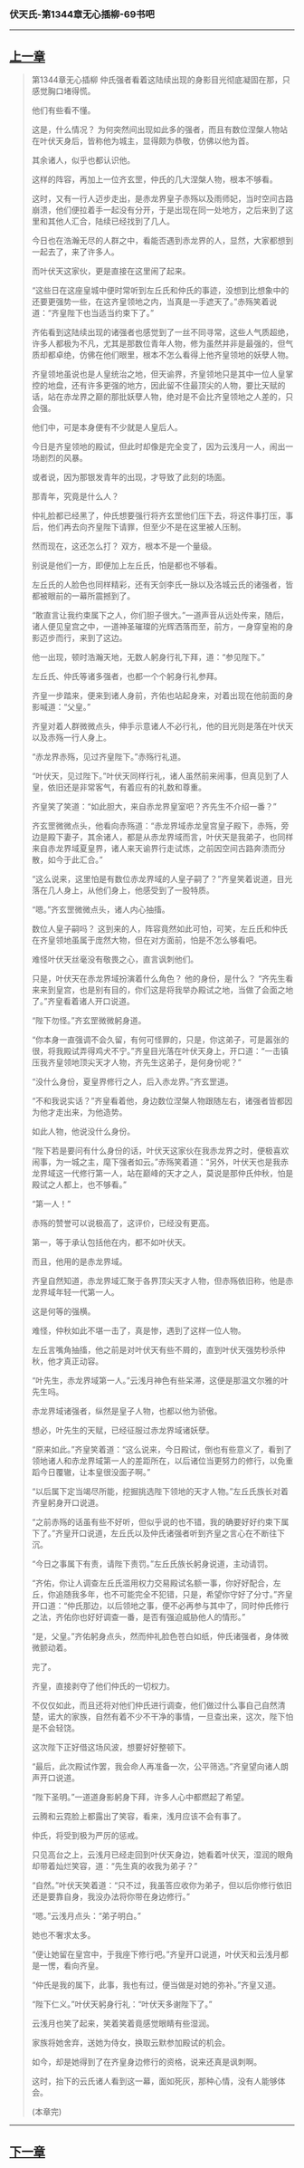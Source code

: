 ### 伏天氏-第1344章无心插柳-69书吧

--------
[上一章](./879517f7088a870bbba1a85ec65fc110.md)
--------


>
>
>
>第1344章无心插柳
>仲氏强者看着这陆续出现的身影目光彻底凝固在那，只感觉胸口堵得慌。
>
>他们有些看不懂。
>
>这是，什么情况？
>为何突然间出现如此多的强者，而且有数位涅槃人物站在叶伏天身后，皆称他为城主，显得颇为恭敬，仿佛以他为首。
>
>其余诸人，似乎也都认识他。
>
>这样的阵容，再加上一位齐玄罡，仲氏的几大涅槃人物，根本不够看。
>
>这时，又有一行人迈步走出，是赤龙界皇子赤殇以及雨师妃，当时空间古路崩溃，他们便拉着手一起没有分开，于是出现在同一处地方，之后来到了这里和其他人汇合，陆续已经找到了几人。
>
>今日也在浩瀚无尽的人群之中，看能否遇到赤龙界的人，显然，大家都想到一起去了，来了许多人。
>
>而叶伏天这家伙，更是直接在这里闹了起来。
>
>“这些日在这座皇城中便时常听到左丘氏和仲氏的事迹，没想到比想象中的还要更强势一些，在这齐皇领地之内，当真是一手遮天了。”赤殇笑着说道：“齐皇陛下也当适当约束下了。”
>
>齐佑看到这陆续出现的诸强者也感觉到了一丝不同寻常，这些人气质超绝，许多人都极为不凡，尤其是那数位青年人物，修为虽然并非是最强的，但气质却都卓绝，仿佛在他们眼里，根本不怎么看得上他齐皇领地的妖孽人物。
>
>齐皇领地虽说也是人皇统治之地，但天谕界，齐皇领地只是其中一位人皇掌控的地盘，还有许多更强的地方，因此留不住最顶尖的人物，要比天赋的话，站在赤龙界之巅的那批妖孽人物，绝对是不会比齐皇领地之人差的，只会强。
>
>他们中，可是本身便有不少就是人皇后人。
>
>今日是齐皇领地的殿试，但此时却像是完全变了，因为云浅月一人，闹出一场剧烈的风暴。
>
>或者说，因为那银发青年的出现，才导致了此刻的场面。
>
>那青年，究竟是什么人？
>
>仲礼脸都已经黑了，仲氏想要强行将齐玄罡他们压下去，将这件事打压，事后，他们再去向齐皇陛下请罪，但至少不是在这里被人压制。
>
>然而现在，这还怎么打？
>双方，根本不是一个量级。
>
>别说是他们一方，即便加上左丘氏，怕是都也不够看。
>
>左丘氏的人脸色也同样精彩，还有天剑李氏一脉以及洛城云氏的诸强者，皆都被眼前的一幕所震撼到了。
>
>“敢直言让我约束属下之人，你们胆子很大。”一道声音从远处传来，随后，诸人便见皇宫之中，一道神圣璀璨的光辉洒落而至，前方，一身穿皇袍的身影迈步而行，来到了这边。
>
>他一出现，顿时浩瀚天地，无数人躬身行礼下拜，道：“参见陛下。”
>
>左丘氏、仲氏等诸多强者，也都一个个躬身行礼参拜。
>
>齐皇一步踏来，便来到诸人身前，齐佑也站起身来，对着出现在他前面的身影喊道：“父皇。”
>
>齐皇对着人群微微点头，伸手示意诸人不必行礼，他的目光则是落在叶伏天以及赤殇一行人身上。
>
>“赤龙界赤殇，见过齐皇陛下。”赤殇行礼道。
>
>“叶伏天，见过陛下。”叶伏天同样行礼，诸人虽然前来闹事，但真见到了人皇，依旧还是非常客气，有着应有的礼数和尊重。
>
>齐皇笑了笑道：“如此胆大，来自赤龙界皇室吧？齐先生不介绍一番？”
>
>齐玄罡微微点头，他看向赤殇道：“赤龙界域赤龙皇宫皇子殿下，赤殇，旁边是殿下妻子，其余诸人，都是从赤龙界域而言，叶伏天是我弟子，也同样来自赤龙界域夏皇界，诸人来天谕界行走试炼，之前因空间古路奔溃而分散，如今于此汇合。”
>
>“这么说来，这里怕是有数位赤龙界域的人皇子嗣了？”齐皇笑着说道，目光落在几人身上，从他们身上，他感受到了一股特质。
>
>“嗯。”齐玄罡微微点头，诸人内心抽搐。
>
>数位人皇子嗣吗？
>这到来的人，阵容竟然如此可怕，可笑，左丘氏和仲氏在齐皇领地虽属于庞然大物，但在对方面前，怕是不怎么够看吧。
>
>难怪叶伏天丝毫没有敬畏之心，直言讽刺他们。
>
>只是，叶伏天在赤龙界域扮演着什么角色？
>他的身份，是什么？
>“齐先生看来来到皇宫，也是别有目的，你们这是将我举办殿试之地，当做了会面之地了。”齐皇看着诸人开口说道。
>
>“陛下勿怪。”齐玄罡微微躬身道。
>
>“你本身一直强调不会久留，有何可怪罪的，只是，你这弟子，可是嚣张的很，将我殿试弄得鸡犬不宁。”齐皇目光落在叶伏天身上，开口道：“一击镇压我齐皇领地顶尖天才人物，齐先生这弟子，是何身份呢？”
>
>“没什么身份，夏皇界修行之人，后入赤龙界。”齐玄罡道。
>
>“不和我说实话？”齐皇看着他，身边数位涅槃人物跟随左右，诸强者皆都因为他才走出来，为他造势。
>
>如此人物，他说没什么身份。
>
>“陛下若是要问有什么身份的话，叶伏天这家伙在我赤龙界之时，便极喜欢闹事，为一城之主，麾下强者如云。”赤殇笑着道：“另外，叶伏天也是我赤龙界域这一代修行第一人，站在巅峰的天才之人，莫说是那仲氏仲秋，怕是殿试之人都上，也不够看。”
>
>“第一人！”
>
>赤殇的赞誉可以说极高了，这评价，已经没有更高。
>
>第一，等于承认包括他在内，都不如叶伏天。
>
>而且，他用的是赤龙界域。
>
>齐皇自然知道，赤龙界域汇聚于各界顶尖天才人物，但赤殇依旧称，他是赤龙界域年轻一代第一人。
>
>这是何等的强横。
>
>难怪，仲秋如此不堪一击了，真是惨，遇到了这样一位人物。
>
>左丘言嘴角抽搐，他之前是对叶伏天有些不屑的，直到叶伏天强势秒杀仲秋，他才真正动容。
>
>“叶先生，赤龙界域第一人。”云浅月神色有些呆滞，这便是那温文尔雅的叶先生吗。
>
>赤龙界域诸强者，纵然是皇子人物，也都以他为骄傲。
>
>想必，叶先生的天赋，已经征服过赤龙界域诸妖孽。
>
>“原来如此。”齐皇笑着道：“这么说来，今日殿试，倒也有些意义了，看到了领地诸人和赤龙界域第一人的差距所在，以后诸位当更努力的修行，以免重蹈今日覆辙，让本皇很没面子啊。”
>
>“以后属下定当竭尽所能，挖掘挑选陛下领地的天才人物。”左丘氏族长对着齐皇躬身开口说道。
>
>“之前赤殇的话虽有些不好听，但似乎说的也不错，我的确要好好约束下属下了。”齐皇开口说道，左丘氏以及仲氏诸强者听到齐皇之言心在不断往下沉。
>
>“今日之事属下有责，请陛下责罚。”左丘氏族长躬身说道，主动请罚。
>
>“齐佑，你让人调查左丘氏滥用权力交易殿试名额一事，你好好配合，左丘，你追随我多年，也不可能完全不犯错，只是，希望你守好了分寸。”齐皇开口道：“仲氏那边，以后领地之事，便不必再参与其中了，同时仲氏修行之法，齐佑你也好好调查一番，是否有强迫威胁他人的情形。”
>
>“是，父皇。”齐佑躬身点头，然而仲礼脸色苍白如纸，仲氏诸强者，身体微微颤动着。
>
>完了。
>
>齐皇，直接剥夺了他们仲氏的一切权力。
>
>不仅仅如此，而且还将对他们仲氏进行调查，他们做过什么事自己自然清楚，诺大的家族，自然有着不少不干净的事情，一旦查出来，这次，陛下怕是不会轻饶。
>
>这次陛下正好借这场风波，想要好好整顿下。
>
>“最后，此次殿试作罢，我会命人再准备一次，公平筛选。”齐皇望向诸人朗声开口说道。
>
>“陛下圣明。”一道道身影躬身下拜，许多人心中都燃起了希望。
>
>云腾和云霓脸上都露出了笑容，看来，浅月应该不会有事了。
>
>仲氏，将受到极为严厉的惩戒。
>
>只见高台之上，云浅月已经走回到叶伏天身边，她看着叶伏天，湿润的眼角却带着灿烂笑容，道：“先生真的收我为弟子？”
>
>“自然。”叶伏天笑着道：“只不过，我虽答应收你为弟子，但以后你修行依旧还是要靠自身，我没办法将你带在身边修行。”
>
>“嗯。”云浅月点头：“弟子明白。”
>
>她也不奢求太多。
>
>“便让她留在皇宫中，于我座下修行吧。”齐皇开口说道，叶伏天和云浅月都是一愣，看向齐皇。
>
>“仲氏是我的属下，此事，我也有过，便当做是对她的弥补。”齐皇又道。
>
>“陛下仁义。”叶伏天躬身行礼：“叶伏天多谢陛下了。”
>
>云浅月也笑了起来，笑着笑着竟感觉眼睛有些湿润。
>
>家族将她舍弃，送她为侍女，换取云默参加殿试的机会。
>
>如今，却是她得到了在齐皇身边修行的资格，说来还真是讽刺啊。
>
>这时，抬下的云氏诸人看到这一幕，面如死灰，那种心情，没有人能够体会。
>
>(本章完)
>
>

--------
[下一章](./950da582e21b201c54071ae4570e5757.md)
--------
